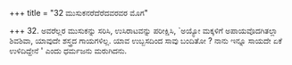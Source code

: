 +++
title = "32 ಮುಸುಕನರೆದೆರೆದವರವರ ಮೊಗ"

+++
32. ಅವರೆಲ್ಲರ ಮುಸುಕನ್ನು ಸರಿಸಿ, ಉಸಿರಾಟವನ್ನು ಪರೀಕ್ಷಿಸಿ, `ಅಯ್ಯೋ ಮಕ್ಕಳಿಗೆ ಅಪಾಯವೊದಗಿತಲ್ಲಾ ಶಿವಶಿವಾ, ಯಾವುದೇ ಶಸ್ತ್ರದ ಗಾಯಗಳಿಲ್ಲ. ಯಾವ ಉಬ್ಬಸದಿಂದ ಸಾವು ಬಂದಿತೋ ? ನಾನು ಇನ್ನೂ ಸಾಯದೇ ಏಕೆ ಉಳಿದಿದ್ದೇನೆ ' ಎಂದು ಧರ್ಮಜನು ಮರುಗಿದನು.